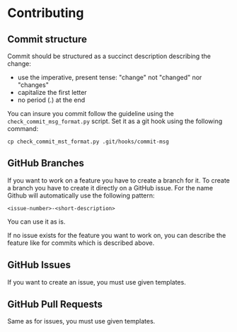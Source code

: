 # Contributing

## Commit structure

Commit should be structured as a succinct description describing the change:

* use the imperative, present tense: "change" not "changed" nor "changes"
* capitalize the first letter
* no period (.) at the end

You can insure you commit follow the guideline using the
`check_commit_msg_format.py` script. Set it as a git hook using the following
command:

```
cp check_commit_mst_format.py .git/hooks/commit-msg
```


## GitHub Branches

If you want to work on a feature you have to create a branch for it. To create a
branch you have to create it directly on a GitHub issue. For the name Github
will automatically use the following pattern:

```
<issue-number>-<short-description>
```

You can use it as is.

If no issue exists for the feature you want to work on, you can describe the
feature like for commits which is described above.

## GitHub Issues

If you want to create an issue, you must use given templates.

## GitHub Pull Requests

Same as for issues, you must use given templates.
